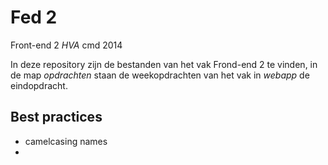 # Fed 2

Front-end 2 *HVA* cmd 2014

In deze repository zijn de bestanden van het vak Frond-end 2 te vinden, in de map *opdrachten* staan de weekopdrachten van het vak in *webapp* de eindopdracht.

## Best practices

+ camelcasing names
+ 